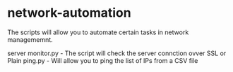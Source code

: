# network-automation
The scripts will allow you to automate certain tasks in network managememnt.

server monitor.py - The script will check the server connction ovver SSL or Plain 
ping.py - Will allow you to ping the list of IPs from a CSV file
